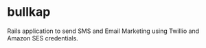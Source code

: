 # bullkap
Rails application to send SMS and Email Marketing using Twillio and Amazon SES credentials.
